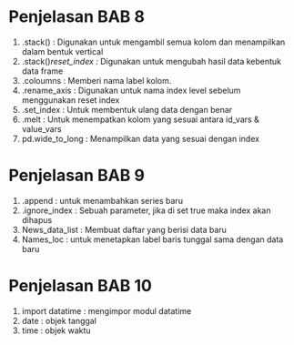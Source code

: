 # Penjelasan BAB 8
1. .stack() : Digunakan untuk mengambil semua kolom dan menampilkan dalam bentuk vertical
2. .stack()_reset_index :_ Digunakan untuk mengubah hasil data kebentuk data frame
3. .coloumns : Memberi nama label kolom.
4. .rename_axis : Digunakan untuk nama index level sebelum menggunakan reset index
5. .set_index : Untuk membentuk ulang data dengan benar
6. .melt : Untuk menempatkan kolom yang sesuai antara id_vars & value_vars
7. pd.wide_to_long : Menampilkan data yang sesuai dengan index

# Penjelasan BAB 9
1. .append : untuk menambahkan series baru
2. .ignore_index : Sebuah parameter, jika di set true maka index akan dihapus
3. News_data_list : Membuat daftar yang berisi data baru
4. Names_loc : untuk menetapkan label baris tunggal sama dengan data baru

# Penjelasan BAB 10
1. import datatime : mengimpor modul datatime 
2. date : objek tanggal 
3. time : objek waktu
